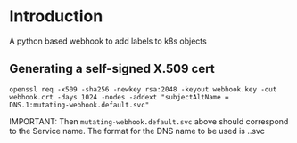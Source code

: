 # Introduction
A python based webhook to add labels to k8s objects

## Generating a self-signed X.509 cert

`openssl req -x509 -sha256 -newkey rsa:2048 -keyout webhook.key -out webhook.crt -days 1024 -nodes -addext "subjectAltName = DNS.1:mutating-webhook.default.svc"`

IMPORTANT: Then `mutating-webhook.default.svc` above should correspond to the Service name. The format for the DNS name to be used is <service-name>.<namespace>.svc


